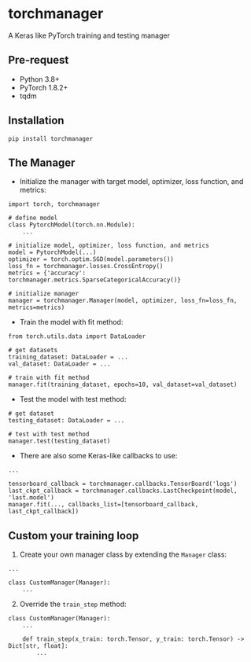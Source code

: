 # torchmanager
A Keras like PyTorch training and testing manager

## Pre-request
* Python 3.8+
* PyTorch 1.8.2+
* tqdm

## Installation
`pip install torchmanager`

## The Manager
- Initialize the manager with target model,  optimizer, loss function, and metrics:
```
import torch, torchmanager

# define model
class PytorchModel(torch.nn.Module):
    ...

# initialize model, optimizer, loss function, and metrics
model = PytorchModel(...)
optimizer = torch.optim.SGD(model.parameters())
loss_fn = torchmanager.losses.CrossEntropy()
metrics = {'accuracy': torchmanager.metrics.SparseCategoricalAccuracy()}

# initialize manager
manager = torchmanager.Manager(model, optimizer, loss_fn=loss_fn, metrics=metrics)
```

- Train the model with fit method:
```
from torch.utils.data import DataLoader

# get datasets
training_dataset: DataLoader = ...
val_dataset: DataLoader = ...

# train with fit method
manager.fit(training_dataset, epochs=10, val_dataset=val_dataset)
```

* Test the model with test method:
```
# get dataset
testing_dataset: DataLoader = ...

# test with test method
manager.test(testing_dataset)
```

- There are also some Keras-like callbacks to use:
```
...

tensorboard_callback = torchmanager.callbacks.TensorBoard('logs')
last_ckpt_callback = torchmanager.callbacks.LastCheckpoint(model, 'last.model')
manager.fit(..., callbacks_list=[tensorboard_callback, last_ckpt_callback])
```

## Custom your training loop
1. Create your own manager class by extending the `Manager` class:
```
...

class CustomManager(Manager):
    ...
```

2. Override the `train_step` method:
```
class CustomManager(Manager):
    ...
    
    def train_step(x_train: torch.Tensor, y_train: torch.Tensor) -> Dict[str, float]:
        ...
```
